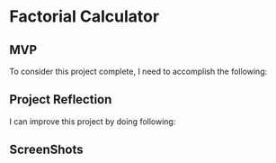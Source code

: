 # Factorial Calculator

## MVP

To consider this project complete, I need to accomplish the following:

## Project Reflection

I can improve this project by doing following:

## ScreenShots

